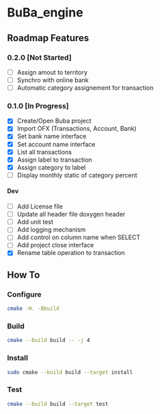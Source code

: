 # BuBa_engine

## Roadmap Features 
### 0.2.0 [Not Started]
- [ ] Assign amout to territory
- [ ] Synchro with online bank
- [ ] Automatic category assignement for transaction

### 0.1.0 [In Progress]
- [x] Create/Open Buba project
- [x] Import OFX (Transactions, Account, Bank)
- [x] Set bank name interface
- [x] Set account name interface
- [x] List all transactions
- [x] Assign label to transaction
- [x] Assign category to label
- [ ] Display monthly static of category percent

#### Dev
- [ ] Add License file
- [ ] Update all header file doxygen header
- [ ] Add unit test
- [ ] Add logging mechanism
- [ ] Add control on column name when SELECT
- [ ] Add project close interface
- [x] Rename table operation to transaction

## How To
### Configure
```sh
cmake -H. -Bbuild
```

### Build
```sh
cmake --build build -- -j 4
```

### Install
```sh
sudo cmake --build build --target install
```

### Test
```sh
cmake --build build --target test
```
